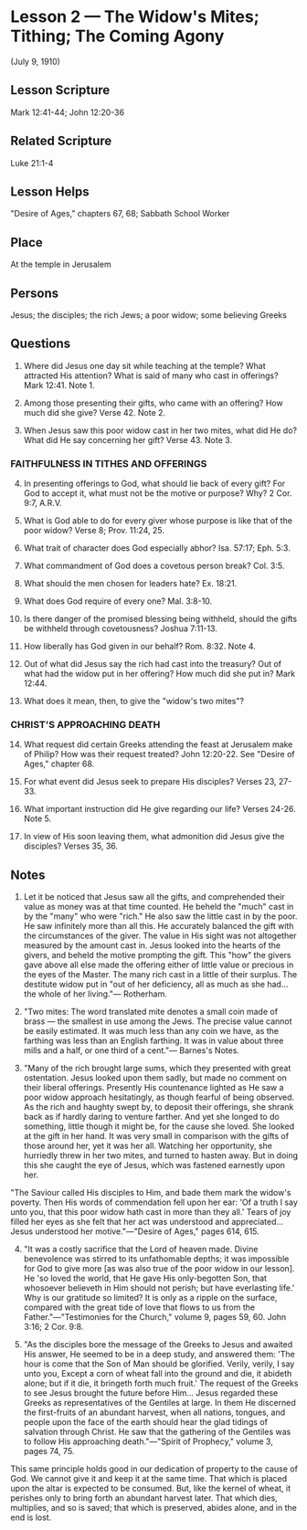 # Lesson 2 — The Widow's Mites; Tithing; The Coming Agony

(July 9, 1910)

## Lesson Scripture
Mark 12:41-44; John 12:20-36

## Related Scripture
Luke 21:1-4

## Lesson Helps
"Desire of Ages," chapters 67, 68; Sabbath School Worker

## Place
At the temple in Jerusalem

## Persons
Jesus; the disciples; the rich Jews; a poor widow; some believing Greeks

## Questions

1. Where did Jesus one day sit while teaching at the temple? What attracted His attention? What is said of many who cast in offerings? Mark 12:41. Note 1.

2. Among those presenting their gifts, who came with an offering? How much did she give? Verse 42. Note 2.

3. When Jesus saw this poor widow cast in her two mites, what did He do? What did He say concerning her gift? Verse 43. Note 3.

### FAITHFULNESS IN TITHES AND OFFERINGS

4. In presenting offerings to God, what should lie back of every gift? For God to accept it, what must not be the motive or purpose? Why? 2 Cor. 9:7, A.R.V.

5. What is God able to do for every giver whose purpose is like that of the poor widow? Verse 8; Prov. 11:24, 25.

6. What trait of character does God especially abhor? Isa. 57:17; Eph. 5:3.

7. What commandment of God does a covetous person break? Col. 3:5.

8. What should the men chosen for leaders hate? Ex. 18:21.

9. What does God require of every one? Mal. 3:8-10.

10. Is there danger of the promised blessing being withheld, should the gifts be withheld through covetousness? Joshua 7:11-13.

11. How liberally has God given in our behalf? Rom. 8:32. Note 4.

12. Out of what did Jesus say the rich had cast into the treasury? Out of what had the widow put in her offering? How much did she put in? Mark 12:44.

13. What does it mean, then, to give the "widow's two mites"?

### CHRIST'S APPROACHING DEATH

14. What request did certain Greeks attending the feast at Jerusalem make of Philip? How was their request treated? John 12:20-22. See "Desire of Ages," chapter 68.

15. For what event did Jesus seek to prepare His disciples? Verses 23, 27-33.

16. What important instruction did He give regarding our life? Verses 24-26. Note 5.

17. In view of His soon leaving them, what admonition did Jesus give the disciples? Verses 35, 36.

## Notes

1. Let it be noticed that Jesus saw all the gifts, and comprehended their value as money was at that time counted. He beheld the "much" cast in by the "many" who were "rich." He also saw the little cast in by the poor. He saw infinitely more than all this. He accurately balanced the gift with the circumstances of the giver. The value in His sight was not altogether measured by the amount cast in. Jesus looked into the hearts of the givers, and beheld the motive prompting the gift. This "how" the givers gave above all else made the offering either of little value or precious in the eyes of the Master. The many rich cast in a little of their surplus. The destitute widow put in "out of her deficiency, all as much as she had... the whole of her living."— Rotherham.

2. "Two mites: The word translated mite denotes a small coin made of brass — the smallest in use among the Jews. The precise value cannot be easily estimated. It was much less than any coin we have, as the farthing was less than an English farthing. It was in value about three mills and a half, or one third of a cent."— Barnes's Notes.

3. "Many of the rich brought large sums, which they presented with great ostentation. Jesus looked upon them sadly, but made no comment on their liberal offerings. Presently His countenance lighted as He saw a poor widow approach hesitatingly, as though fearful of being observed. As the rich and haughty swept by, to deposit their offerings, she shrank back as if hardly daring to venture farther. And yet she longed to do something, little though it might be, for the cause she loved. She looked at the gift in her hand. It was very small in comparison with the gifts of those around her, yet it was her all. Watching her opportunity, she hurriedly threw in her two mites, and turned to hasten away. But in doing this she caught the eye of Jesus, which was fastened earnestly upon her.

"The Saviour called His disciples to Him, and bade them mark the widow's poverty. Then His words of commendation fell upon her ear: 'Of a truth I say unto you, that this poor widow hath cast in more than they all.' Tears of joy filled her eyes as she felt that her act was understood and appreciated... Jesus understood her motive."—"Desire of Ages," pages 614, 615.

4. "It was a costly sacrifice that the Lord of heaven made. Divine benevolence was stirred to its unfathomable depths; it was impossible for God to give more [as was also true of the poor widow in our lesson]. He 'so loved the world, that He gave His only-begotten Son, that whosoever believeth in Him should not perish; but have everlasting life.' Why is our gratitude so limited? It is only as a ripple on the surface, compared with the great tide of love that flows to us from the Father."—"Testimonies for the Church," volume 9, pages 59, 60. John 3:16; 2 Cor. 9:8.

5. "As the disciples bore the message of the Greeks to Jesus and awaited His answer, He seemed to be in a deep study, and answered them: 'The hour is come that the Son of Man should be glorified. Verily, verily, I say unto you, Except a corn of wheat fall into the ground and die, it abideth alone; but if it die, it bringeth forth much fruit.' The request of the Greeks to see Jesus brought the future before Him... Jesus regarded these Greeks as representatives of the Gentiles at large. In them He discerned the first-fruits of an abundant harvest, when all nations, tongues, and people upon the face of the earth should hear the glad tidings of salvation through Christ. He saw that the gathering of the Gentiles was to follow His approaching death."—"Spirit of Prophecy," volume 3, pages 74, 75.

This same principle holds good in our dedication of property to the cause of God. We cannot give it and keep it at the same time. That which is placed upon the altar is expected to be consumed. But, like the kernel of wheat, it perishes only to bring forth an abundant harvest later. That which dies, multiplies, and so is saved; that which is preserved, abides alone, and in the end is lost.